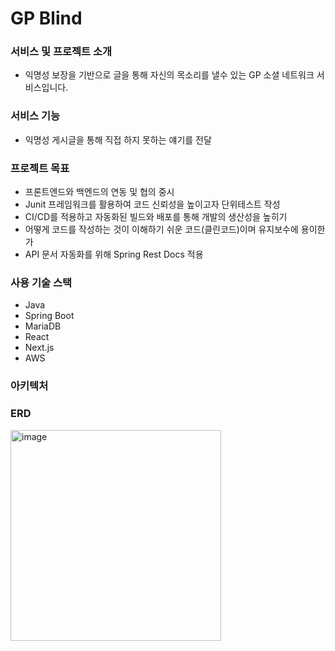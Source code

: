 # GP Blind

### 서비스 및 프로젝트 소개
- 익명성 보장을 기반으로 글을 통해 자신의 목소리를 낼수 있는 GP 소셜 네트워크 서비스입니다.

### 서비스 기능
- 익명성 게시글을 통해 직접 하지 못하는 얘기를 전달

### 프로젝트 목표
- 프론트엔드와 백엔드의 연동 및 협의 중시
- Junit 프레임워크를 활용하여 코드 신뢰성을 높이고자 단위테스트 작성
- CI/CD를 적용하고 자동화된 빌드와 배포를 통해 개발의 생산성을 높히기
- 어떻게 코드를 작성하는 것이 이해하기 쉬운 코드(클린코드)이며 유지보수에 용이한가
- API 문서 자동화를 위해 Spring Rest Docs 적용

### 사용 기술 스택
- Java
- Spring Boot
- MariaDB
- React
- Next.js
- AWS

### 아키텍처


### ERD
<img width="337" alt="image" src="https://user-images.githubusercontent.com/65766105/200317521-27607037-d8aa-4392-9188-b94df23dab1a.png">
